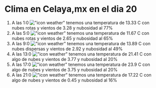 # Clima en Celaya,mx en el dia 20

1. A las 1:0 !["icon weather"](http://openweathermap.org/img/w/04n.png) tenemos una temperatura de 13.33 C con nubes rotas y  vientos de 3.28 y nubosidad al 77%
1. A las 5:0 !["icon weather"](http://openweathermap.org/img/w/04n.png) tenemos una temperatura de 11.67 C con nubes rotas y  vientos de 2.65 y nubosidad al 65%
1. A las 9:0 !["icon weather"](http://openweathermap.org/img/w/03d.png) tenemos una temperatura de 13.89 C con nubes dispersas y  vientos de 2.92 y nubosidad al 49%
1. A las 13:0 !["icon weather"](http://openweathermap.org/img/w/02d.png) tenemos una temperatura de 21.41 C con algo de nubes y  vientos de 3.77 y nubosidad al 20%
1. A las 17:0 !["icon weather"](http://openweathermap.org/img/w/02d.png) tenemos una temperatura de 23.9 C con algo de nubes y  vientos de 3.75 y nubosidad al 20%
1. A las 21:0 !["icon weather"](http://openweathermap.org/img/w/02n.png) tenemos una temperatura de 17.22 C con algo de nubes y  vientos de 0.45 y nubosidad al 16%
